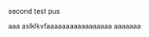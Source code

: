 


                                               


second test pus

aaa
aslklkvfaaaaaaaaaaaaaaaaa
aaaaaaa
